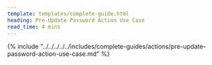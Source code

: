 ```yaml
---
template: templates/complete-guide.html
heading: Pre-Update Password Action Use Case
read_time: 4 mins
---
```


{% include "../../../../../includes/complete-guides/actions/pre-update-password-action-use-case.md" %}